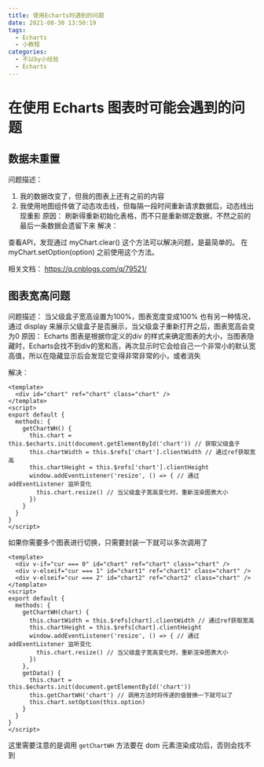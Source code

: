 ```yaml
---
title: 使用Echarts时遇到的问题
date: 2021-08-30 13:50:19
tags:
  - Echarts
  - 小教程
categories:
  - 不以by小经验
  - Echarts
---
```


# 在使用 Echarts 图表时可能会遇到的问题
## 数据未重置
问题描述：
1. 我的数据改变了，但我的图表上还有之前的内容
2. 我使用地图组件做了动态攻击线，但每隔一段时间重新请求数据后，动态线出现重影
原因：
刷新得重新初始化表格，而不只是重新绑定数据，不然之前的最后一条数据会遗留下来
解决：

查看API，发现通过 myChart.clear() 这个方法可以解决问题，是最简单的。
在 myChart.setOption(option) 之前使用这个方法。

相关文档：
https://q.cnblogs.com/q/79521/


## 图表宽高问题
问题描述：
当父级盒子宽高设置为100%，图表宽度变成100%
也有另一种情况，通过 display 来展示父级盒子是否展示，当父级盒子重新打开之后，图表宽高会变为0
原因：
Echarts 图表是根据你定义的div 的样式来确定图表的大小，当图表隐藏时，Echarts会找不到div的宽和高，再次显示时它会给自己一个非常小的默认宽高值，所以在隐藏显示后会发现它变得非常非常的小，或者消失

解决：
``` vue
<template>
  <div id="chart" ref="chart" class="chart" />
</template>
<script>
export default {
  methods: {
    getChartWH() {
      this.chart = this.$echarts.init(document.getElementById('chart')) // 获取父级盒子
      this.chartWidth = this.$refs['chart'].clientWidth // 通过ref获取宽高
      this.chartHeight = this.$refs['chart'].clientHeight
      window.addEventListener('resize', () => { // 通过 addEventListener 监听变化
        this.chart.resize() // 当父级盒子宽高变化时，重新渲染图表大小
      })
    }
  }
}
</script>
```

如果你需要多个图表进行切换，只需要封装一下就可以多次调用了

``` vue
<template>
  <div v-if="cur === 0" id="chart" ref="chart" class="chart" />
  <div v-elseif="cur === 1" id="chart1" ref="chart1" class="chart" />
  <div v-elseif="cur === 2" id="chart2" ref="chart2" class="chart" />
</template>
<script>
export default {
  methods: {
    getChartWH(chart) {
      this.chartWidth = this.$refs[chart].clientWidth // 通过ref获取宽高
      this.chartHeight = this.$refs[chart].clientHeight
      window.addEventListener('resize', () => { // 通过 addEventListener 监听变化
        this.chart.resize() // 当父级盒子宽高变化时，重新渲染图表大小
      })
    },
    getData() {
      this.chart = this.$echarts.init(document.getElementById('chart'))
      this.getChartWH('chart') // 调用方法时将传递的值替换一下就可以了
      this.chart.setOption(this.option)
    }
  }
}
</script>
```
这里需要注意的是调用 `getChartWH` 方法要在 dom 元素渲染成功后，否则会找不到

